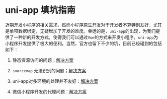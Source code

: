 # uni-app 填坑指南

近期开发小程序的相关需求，然而小程序原生开发对于开发者不算特别友好，尤其是单项数据绑定，无疑增加了开发的难度。幸运的是，`uni-app`的出现，为我们提供了一种新的开发方式，使得我们可以通过`Vue`的方式来开发小程序。`uni-app`为小程序开发提供了极大的便利。当然，官方也留下不少的坑，目前已经碰到的包括如下：

1. 静态资源访问的问题；[解决方案](chapter02-解决无法处理静态资源的问题.md)

2. `sourcemap` 无法识别的问题；[解决方案](chapter03-解决微信小程序开发无法识别sourcemap的问题.md)

3. uni-app对多环境的处理并不友好：[解决方案](chapter04-解决多环境的问题.md)

4. 微信小程序开发的代理问题：[解决方案](chapter05-由网络代理引发的血案.md)